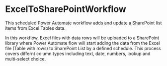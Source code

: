 # ExcelToSharePointWorkflow
This scheduled Power Automate workflow adds and update a SharePoint list items from Excel Tables data. 

In this workflow, Excel files with data rows will be uploaded to a SharePoint library where Power Automate flow will start adding the data from the Excel file (Table with rows) to SharePoint List by a defined schedule. This process covers differnt column types including text, date, numbers, lookup and multi-select choice. 
